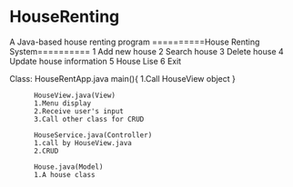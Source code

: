 # HouseRenting
A Java-based house renting program
==========House Renting System==========
          1 Add new house
          2 Search house
          3 Delete house
          4 Update house information
          5 House Lise
          6 Exit

Class:
          HouseRentApp.java
          main(){
          1.Call HouseView object
          }
          
          HouseView.java(View)
          1.Menu display
          2.Receive user's input
          3.Call other class for CRUD
          
          HouseService.java(Controller)
          1.call by HouseView.java
          2.CRUD

          House.java(Model)
          1.A house class
 